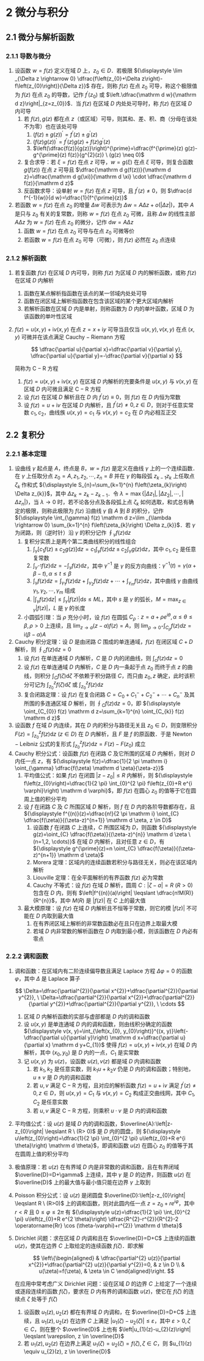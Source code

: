 # 2 微分与积分

## 2.1 微分与解析函数
### 2.1.1 导数与微分
1. 设函数 $w=f(z)$ 定义在域 $D$ 上，$z_{0} \in D$．若极限 ${\displaystyle \lim _{\Delta z \rightarrow 0} \dfrac{f\left(z_{0}+\Delta z\right)-f\left(z_{0}\right)}{\Delta z}}$ 存在，则称 $f(z)$ 在点 $z_{0}$ 可导，称这个极限值为 $f(z)$ 在点 $z_{0}$ 的导数，记作 $f^{\prime}\left(z_{0}\right)$ 或 $\left.\dfrac{\mathrm d w}{\mathrm d z}\right|_{z=z_{0}}$．当 $f(z)$ 在区域 $D$ 内处处可导时，称 $f(z)$ 在区域 $D$ 内可导
    1. 若 $f(z), g(z)$ 都在点 $z$（或区域）可导，则其和、差、积、商（分母在该处不为零）也在该处可导
        1. $(f(z) \pm g(z))^{\prime}=f^{\prime}(z) \pm g^{\prime}(z)$
        2. $(f(z) g(z))^{\prime}=f^{\prime}(z) g(z)+f(z) g^{\prime}(z)$
        3. $\left(\dfrac{f(z)}{g(z)}\right)^{\prime}=\dfrac{f^{\prime}(z) g(z)-g^{\prime}(z) f(z)}{g^{2}(z)} \ (g(z) \neq 0)$
    2. 复合求导：若 $\xi=f(z)$ 在点 $z$ 可导，$w=g(\xi)$ 在点 $\xi$ 可导，则复合函数 $g(f(z))$ 在点 $z$ 可导且 $\dfrac{\mathrm d g(f(z))}{\mathrm d z}=\dfrac{\mathrm d g(\xi)}{\mathrm d \xi} \cdot \dfrac{\mathrm d f(z)}{\mathrm d z}$
    3. 反函数求导：设单射 $w=f(z)$ 在点 $z$ 可导，且 $f^{\prime}(z) \neq 0$，则 $\dfrac{d f^{-1}(w)}{d w}=\dfrac{1}{f^{\prime}(z)}$
2. 若函数 $w=f(z)$ 在点 $z_{0}$ 的增量 $\Delta w$ 可表示为 $\Delta w=A \Delta z+o(|\Delta z|)$，其中 $A$ 是只与 $z_{0}$ 有关的复常数，则称 $w=f(z)$ 在点 $z_{0}$ 可微，且称 $\Delta w$ 的线性主部 $A \Delta z$ 为 $w=f(z)$ 在点 $z_{0}$ 的微分，记作 $\mathrm d w=A \Delta z$
    1. 函数 $w=f(z)$ 在点 $z_{0}$ 可导与在点 $z_{0}$ 可微等价
    2. 若函数 $w=f(z)$ 在点 $z_{0}$ 可导（可微），则 $f(z)$ 必然在 $z_0$ 点连续

### 2.1.2 解析函数
1. 若复函数 $f(z)$ 在区域 $D$ 内可导，则称 $f(z)$ 为区域 $D$ 内的解析函数，或称 $f(z)$ 在区域 $D$ 内解析
    1. 函数在某点解析指函数在该点的某一邻域内处处可导
    2. 函数在闭区域上解析指函数在包含该区域的某个更大区域内解析
    3. 若解析函数在区域 $D$ 内是单射，则称函数为 $D$ 内的单叶函数，区域 $D$ 为该函数的单叶性区域
2. $f(z)=u(x, y)+\mathrm i v(x, y)$ 在点 $z=x+\mathrm i y$ 可导当且仅当 $u(x, y), v(x, y)$ 在点 $(x, y)$ 可微并在该点满足 $\text{Cauchy}-\text{Riemann}$ 方程

    $$
    \dfrac{\partial u}{\partial x}=\dfrac{\partial v}{\partial y}, \dfrac{\partial u}{\partial y}=-\dfrac{\partial v}{\partial x}
    $$

    简称为 $\text{C}-\text{R}$ 方程

    1. $f(z)=u(x, y)+\mathrm i v(x, y)$ 在区域 $D$ 内解析的充要条件是 $u(x, y)$ 与 $v(x, y)$ 在区域 $D$ 内可微且满足 $\text{C}-\text{R}$ 方程
    2. 设 $f(z)$ 在区域 $D$ 解析且在 $D$ 内 $f^{\prime}(z) \equiv 0$，则 $f(z)$ 在 $D$ 内恒为常数
    3. 设 $f(z)=u+\mathrm i v$ 在区域 $D$ 内解析，且 $f^{\prime}(z) \neq 0, z \in D$，则对于任意实常数 $c_1, c_2$，曲线族 $u(x, y)=c_{1}$ 与 $v(x, y)=c_{2}$ 在 $D$ 内必相互正交

## 2.2 复积分
### 2.2.1 基本定理
1. 设曲线 $\gamma$ 起点是 $A$，终点是 $B$，$w=f(z)$ 是定义在曲线 $\gamma$ 上的一个连续函数．在 $\gamma$ 上任取分点 $z_{0}=A, z_{1}, z_{2}, \cdots, z_{n}=B$ 并在 $\gamma$ 的每段弧 $z_{k-1} z_{k}$ 上任取点 $\zeta_{k}$ 作和式 ${\displaystyle S_{n}=\sum_{k=1}^{n} f\left(\zeta_{k}\right) \Delta z_{k}}$，其中 $\Delta z_{k}=z_{k}-z_{k-1}$．令 $\lambda=\max \left\{\left|\Delta z_{1}\right|,\left|\Delta z_{2}\right|, \cdots,\left|\Delta z_{n}\right|\right\}$，当 $\lambda \rightarrow 0$ 时，若不论各分点及各段弧上点 $\zeta_{k}$ 如何选取，和式总有确定的极限，则称此极限为 $f(z)$ 沿曲线 $\gamma$ 自 $A$ 到 $B$ 的积分，记作 ${\displaystyle \int_{\gamma} f(z) \mathrm d z=\lim _{\lambda \rightarrow 0} \sum_{k=1}^{n} f\left(\zeta_{k}\right) \Delta z_{k}}$．若 $\gamma$ 为闭路，则（逆时针）沿 $\gamma$ 的积分记作 ${\displaystyle \oint_{\gamma} f(z) \mathrm d z}$
    1. 复积分实质上是两个第二类曲线积分的线性组合
        1. ${\displaystyle \int_{\gamma}\left[c_{1} f(z) \pm c_{2} g(z)\right] \mathrm d z=c_{1} \int_{\gamma} f(z) \mathrm d z \pm c_{2} \int_{\gamma} g(z) \mathrm d z}$，其中 $c_{1}, c_{2}$ 是任意复常数
        2. ${\displaystyle \int_{\gamma^{-1}} f(z) \mathrm d z=-\int_{\gamma} f(z) \mathrm d z}$，其中 $\gamma^{-1}$ 是 $\gamma$ 的反方向曲线：$\gamma^{-1}(t)=\gamma(\alpha+\beta-t), \alpha \leqslant t \leqslant \beta$
        3. ${\displaystyle \int_{\gamma} f(z) \mathrm d z=\int_{\gamma_{1}} f(z) \mathrm d z+\int_{\gamma_{2}} f(z) d z+\cdots+\int_{\gamma_{m}} f(z) \mathrm d z}$，其中曲线 $\gamma$ 由曲线 $\gamma_{1}, \gamma_{2}, \cdots, \gamma_{m}$ 组成
        4. ${\displaystyle \left|\int_{\gamma} f(z) \mathrm d z\right| \leqslant \int_{\gamma}|f(z)| \mathrm d s \leqslant M L}$，其中 $s$ 是 $\gamma$ 的弧长，${\displaystyle M=\max _{z \in \gamma}|f(z)|}$，$L$ 是 $\gamma$ 的长度
    2. 小圆弧引理：当 $\rho$ 充分小时，设 $f(z)$ 在圆弧 $C_{\rho}: z=a+\rho e^{i \theta}, \alpha \leqslant \theta \leqslant \beta, \rho>0$ 上连续，且 ${\displaystyle \lim _{z \rightarrow a}(z-a) f(z)=A}$，则 ${\displaystyle \lim _{\rho \rightarrow 0^{+}} \int_{C_{\rho}} f(z) d z=\mathrm i(\beta-\alpha) A}$
2. $\text{Cauchy}$ 积分定理：设 $D$ 是由闭路 $C$ 围成的单连通域，$f(z)$ 在闭区域 $C+D$ 解析，则 ${\displaystyle \oint_{c} f(z) \mathrm d z=0}$
    1. 设 $f(z)$ 在单连通域 $D$ 内解析，$C$ 是 $D$ 内的闭曲线，则 ${\displaystyle \int_{c} f(z) \mathrm d z=0}$
    2. 设 $f(z)$ 在单连通域 $D$ 内解析，$C$ 是 $D$ 内一条起于点 $z_{0}$ 而终于点 $z$ 的曲线，则积分 ${\displaystyle \int_{C} f(\zeta) \mathrm d \zeta}$ 不依赖于积分路径 $C$，而只由 $z_{0}, z$ 确定，此时该积分可记为 ${\displaystyle \int_{z_{0}}^{z} f(\zeta) \mathrm d \zeta}$ 或 ${\displaystyle \int_{z_{0}}^{z} f(z) \mathrm d z}$
    3. 复合闭路定理：设 $f(z)$ 在复合闭路 $C=C_{0}+C_{1}^{-}+C_{2}^{-}+\cdots+C_{n}^{-}$ 及其所围的多连通区域 $D$ 解析，则 ${\displaystyle \oint_{C} f(z) \mathrm d z=0}$，即 ${\displaystyle \oint_{C_{0}} f(z) \mathrm d z=\sum_{k=1}^{n} \oint_{C_{k}} f(z) \mathrm d z}$
3. 设函数 $f$ 在域 $D$ 内连续，其在 $D$ 内的积分与路径无关且 $z_{0} \in D$，则变限积分 ${\displaystyle F(z)=\int_{z_{0}}^{z} f(z) \mathrm d z \ (z \in D)}$ 在 $D$ 内解析，且 $F$ 是 $f$ 的原函数．于是 $\text{Newton}-\text{Leibniz}$ 公式的复形式 ${\displaystyle \int_{z_{0}}^{z} f(z) \mathrm d z=F(z)-F\left(z_{0}\right)}$ 成立
4. $\text{Cauchy}$ 积分公式：设函数 $f(z)$ 在闭路 $C$ 及它所围的区域 $D$ 内解析，则对 $D$ 内任一点 $z$，有 ${\displaystyle f(z)=\dfrac{1}{2 \pi \mathrm i} \oint_{\gamma} \dfrac{f(\zeta) \mathrm d \zeta}{\zeta-z}}$
    1. 平均值公式：如果 $f(z)$ 在闭圆 $\left|z-z_{0}\right| \leqslant R$ 内解析，则 ${\displaystyle f\left(z_{0}\right)=\dfrac{1}{2 \pi} \int_{0}^{2 \pi} f\left(z_{0}+R e^{i \varphi}\right) \mathrm d \varphi}$，即 $f(z)$ 在圆心 $z_{0}$ 的值等于它在圆周上值的积分平均
    2. 设 $f$ 在闭路 $C$ 及 $C$ 所围区域 $D$ 解析，则 $f$ 在 $D$ 内的各阶导数都存在，且 ${\displaystyle f^{(n)}(z)=\dfrac{n!}{2 \pi \mathrm i} \oint_{C} \dfrac{f(\zeta)}{(\zeta-z)^{n+1}} \mathrm d \zeta, z \in D}$
        1. 设函数 $f$ 在闭路 $C$ 上连续，$C$ 所围区域为 $D$，则函数 ${\displaystyle g(z)=\oint_{C} \dfrac{f(\zeta)}{(\zeta-z)^{n}} \mathrm d \zeta \ (n=1,2, \cdots)}$ 在域 $D$ 内解析，且对任意 $z \in D$，有 ${\displaystyle g^{\prime}(z)=n \oint_{C} \dfrac{f(\zeta)}{(\zeta-z)^{n+1}} \mathrm d \zeta}$
        2. $\text{Morera}$ 定理：区域内的连续函数若积分与路径无关，则必在该区域内解析
        3. $\text{Liouville}$ 定理：在全平面解析的有界函数 $f(z)$ 必为常数
        4. $\text{Cauchy}$ 不等式：设 $f(z)$ 在域 $D$ 解析，圆周 $C:|\zeta-a|=R \ (R>0)$ 包含在 $D$ 内，则有 $\left|f^{(n)}(a)\right| \leqslant \dfrac{n!M(R)}{R^{n}}$，其中 $M(R)$ 是 $|f(z)|$ 在 $C$ 上的最大值
    3. 最大模原理：设 $f(z)$ 在域 $D$ 内解析且不恒等于常数，则它的模 $|f(z)|$ 不可能在 $D$ 内取到最大值
        1. 在有界闭区域上解析的非常数函数必在且只在边界上取最大模
        2. 若域 $D$ 内非常数的解析函数在 $D$ 内取到最小模，则该函数在 $D$ 内必有零点

### 2.2.2 调和函数
1. 调和函数：在区域内有二阶连续偏导数且满足 $\text{Laplace}$ 方程 $\Delta \varphi=0$ 的函数 $\varphi$，其中 $\Delta$ 是 $\text{Laplace}$ 算子

    $$
    \Delta=\dfrac{\partial^{2}}{\partial x^{2}}+\dfrac{\partial^{2}}{\partial y^{2}}, \  \Delta=\dfrac{\partial^{2}}{\partial x^{2}}+\dfrac{\partial^{2}}{\partial y^{2}}+\dfrac{\partial^{2}}{\partial y^{2}}, \ \cdots
    $$

    1. 区域 $D$ 内解析函数的实部与虚部都是 $D$ 内的调和函数
    2. 设 $u(x, y)$ 是单连通域 $D$ 内的调和函数，则由线积分确定的函数 ${\displaystyle v(x, y)=\int_{\left(x_{0}, y_{0}\right)}^{(x, y)}\left(-\dfrac{\partial u}{\partial y}\right) \mathrm d x+\dfrac{\partial u}{\partial x} \mathrm d y+C_{1}}$ 使得 $f(z)=u(x, y)+\mathrm i v(x, y)$ 在域 $D$ 内解析，其中 $\left(x_{0}, y_{0}\right)$ 是 $D$ 内的一点，$C_{1}$ 是实常数
    3. 记 $u(x, y)$ 为 $u(z)$，设函数 $u(z), v(z)$ 都是域 $D$ 内调和函数
        1. 若 $k_{1}, k_{2}$ 是任意实数，则 $k_{1} u+k_{2} v$ 仍是 $D$ 内的调和函数；特别地，$u \pm v$ 是 $D$ 内的调和函数
        2. 若 $u, v$ 满足 $\text{C}-\text{R}$ 方程，且对应的解析函数 $f(z)=u+\mathrm i v$ 满足 $f^{\prime}(z) \neq 0, z \in D$，则 $u(x, y)=C_{1}$ 与 $v(x, y)=C_{2}$ 构成正交曲线网，其中 $C_{1}, C_{2}$ 是任意实数
        3. 若 $u, v$ 满足 $\text{C}-\text{R}$ 方程，则乘积 $u \cdot v$ 是 $D$ 内的调和函数

2. 平均值公式：设 $u(z)$ 是域 $D$ 内的调和函数，$\overline{A}:\left|z-z_{0}\right| \leqslant R \ (R> 0)$ 是 $D$ 内的圆盘，则 ${\displaystyle u\left(z_{0}\right)=\dfrac{1}{2 \pi} \int_{0}^{2 \pi} u\left(z_{0}+R e^{i \theta}\right) \mathrm d \theta}$，即调和函数 $u(z)$ 在圆心 $z_{0}$ 的值等于其在圆周上值的积分平均
3. 极值原理：若 $u(z)$ 在有界域 $D$ 内是非常数的调和函数，且在有界闭域 $\overline{D}=D+\gamma$ 上连续，其中 $\gamma$ 是 $D$ 的边界，则函数 $u(z)$ 在 $\overline{D}$ 上的最大值与最小值只能在边界 $\gamma$ 上取到
4. $\text{Poisson}$ 积分公式：设 $u(z)$ 是闭圆盘 $\overline{D}:\left|z-z_{0}\right| \leqslant R \ (R>0)$ 上的调和函数，则对此圆内任一点 $z=z_{0}+r e^{i \varphi}$，其中 $r<R$ 且 $0 \leqslant \varphi \leqslant 2 \pi$ 有 ${\displaystyle u(z)=\dfrac{1}{2 \pi} \int_{0}^{2 \pi} u\left(z_{0}+R e^{2 \theta}\right) \dfrac{R^{2}-r^{2}}{R^{2}-2 \operatorname{Rr} \cos (\theta-\varphi)+r^{2}} \mathrm d \theta}$
5. $\text{Dirichlet}$ 问题：求在区域 $D$ 内调和且在 $\overline{D}=D+C$ 上连续的函数 $u(z)$，使其在边界 $C$ 上取给定的连续函数 $f(\zeta)$．即求解

    $$
    \left\{\begin{aligned}
    & \dfrac{\partial^{2} u(z)}{\partial x^{2}}+\dfrac{\partial^{2} u(z)}{\partial y^{2}}=0, & z \in D \\
    & u(\zeta)=f(\zeta), & \zeta \in C
    \end{aligned}\right.
    $$

    在应用中常考虑广义 $\text{Dirichlet}$ 问题：设在区域 $D$ 的边界 $C$ 上给定了一个连续或逐段连续的函数 $f(\zeta)$，要求在 $D$ 内有界的调和函数 $u(z)$，使它在 $f(\zeta)$ 的连续点 $\zeta$ 处等于 $f(\zeta)$

    1. 设函数 $u_{1}(z), u_{2}(z)$ 都在有界域 $D$ 内调和，在 $\overline{D}=D+C$ 上连续，且 $u_{1}(z), u_{2}(z)$ 在边界 $C$ 上满足 $\left|u_{1}(\zeta)-u_{2}(\zeta)\right| \leqslant \varepsilon$，其中 $\varepsilon>0, \zeta \in C$，则在整个 $\overline{D}$ 上也有 $\left|u_{1}(z)-u_{2}(z)\right| \leqslant \varepsilon, z \in \overline{D}$
    2. 若 $u_{1}(z), u_{2}(z)$ 在边界上满足 $u_{1}(\zeta)=u_{2}(\zeta)=f(\zeta), \zeta \in C$，则 $u_{1}(z) \equiv u_{2}(z), z \in \overline{D}$
